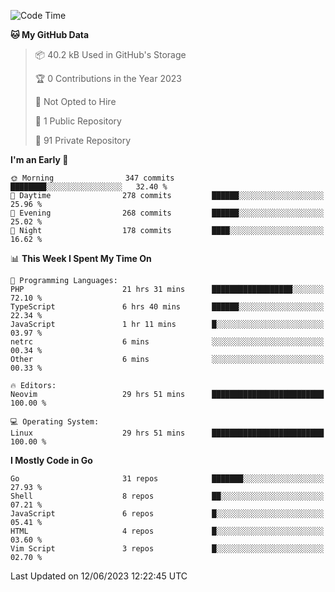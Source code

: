 
<!--START_SECTION:waka-->
![Code Time](http://img.shields.io/badge/Code%20Time-3%2C660%20hrs%2039%20mins-blue)

**🐱 My GitHub Data** 

> 📦 40.2 kB Used in GitHub's Storage 
 > 
> 🏆 0 Contributions in the Year 2023
 > 
> 🚫 Not Opted to Hire
 > 
> 📜 1 Public Repository 
 > 
> 🔑 91 Private Repository 
 > 
**I'm an Early 🐤** 

```text
🌞 Morning                347 commits         ████████░░░░░░░░░░░░░░░░░   32.40 % 
🌆 Daytime                278 commits         ██████░░░░░░░░░░░░░░░░░░░   25.96 % 
🌃 Evening                268 commits         ██████░░░░░░░░░░░░░░░░░░░   25.02 % 
🌙 Night                  178 commits         ████░░░░░░░░░░░░░░░░░░░░░   16.62 % 
```


📊 **This Week I Spent My Time On** 

```text
💬 Programming Languages: 
PHP                      21 hrs 31 mins      ██████████████████░░░░░░░   72.10 % 
TypeScript               6 hrs 40 mins       ██████░░░░░░░░░░░░░░░░░░░   22.34 % 
JavaScript               1 hr 11 mins        █░░░░░░░░░░░░░░░░░░░░░░░░   03.97 % 
netrc                    6 mins              ░░░░░░░░░░░░░░░░░░░░░░░░░   00.34 % 
Other                    6 mins              ░░░░░░░░░░░░░░░░░░░░░░░░░   00.33 % 

🔥 Editors: 
Neovim                   29 hrs 51 mins      █████████████████████████   100.00 % 

💻 Operating System: 
Linux                    29 hrs 51 mins      █████████████████████████   100.00 % 
```

**I Mostly Code in Go** 

```text
Go                       31 repos            ███████░░░░░░░░░░░░░░░░░░   27.93 % 
Shell                    8 repos             ██░░░░░░░░░░░░░░░░░░░░░░░   07.21 % 
JavaScript               6 repos             █░░░░░░░░░░░░░░░░░░░░░░░░   05.41 % 
HTML                     4 repos             █░░░░░░░░░░░░░░░░░░░░░░░░   03.60 % 
Vim Script               3 repos             █░░░░░░░░░░░░░░░░░░░░░░░░   02.70 % 
```




 Last Updated on 12/06/2023 12:22:45 UTC
<!--END_SECTION:waka-->
